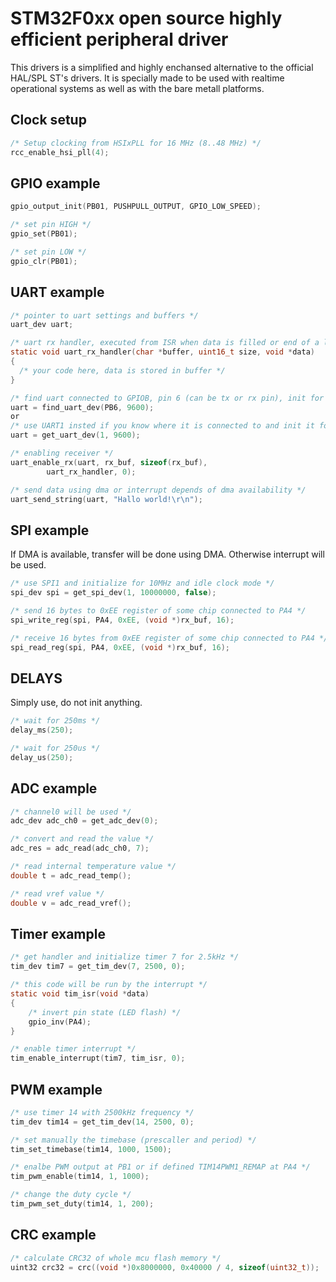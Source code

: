 # STM32F0xx open source highly efficient peripheral driver

This drivers is a simplified and highly enchansed alternative to the official HAL/SPL ST's drivers.
It is specially made to be used with realtime operational systems as well as with the bare metall platforms.

## Clock setup
```c
/* Setup clocking from HSIxPLL for 16 MHz (8..48 MHz) */
rcc_enable_hsi_pll(4);
```

## GPIO example
```c
gpio_output_init(PB01, PUSHPULL_OUTPUT, GPIO_LOW_SPEED);

/* set pin HIGH */
gpio_set(PB01);

/* set pin LOW */
gpio_clr(PB01);
```
## UART example
```c
/* pointer to uart settings and buffers */
uart_dev uart;

/* uart rx handler, executed from ISR when data is filled or end of a line detected */
static void uart_rx_handler(char *buffer, uint16_t size, void *data)
{
  /* your code here, data is stored in buffer */
}

/* find uart connected to GPIOB, pin 6 (can be tx or rx pin), init for 9600 bod */
uart = find_uart_dev(PB6, 9600);
or
/* use UART1 insted if you know where it is connected to and init it for 9600 bod */
uart = get_uart_dev(1, 9600);

/* enabling receiver */
uart_enable_rx(uart, rx_buf, sizeof(rx_buf),
		uart_rx_handler, 0);

/* send data using dma or interrupt depends of dma availability */
uart_send_string(uart, "Hallo world!\r\n");
```
## SPI example
If DMA is available, transfer will be done using DMA. Otherwise interrupt will be used.
```c
/* use SPI1 and initialize for 10MHz and idle clock mode */
spi_dev spi = get_spi_dev(1, 10000000, false);

/* send 16 bytes to 0xEE register of some chip connected to PA4 */
spi_write_reg(spi, PA4, 0xEE, (void *)rx_buf, 16);

/* receive 16 bytes from 0xEE register of some chip connected to PA4 */
spi_read_reg(spi, PA4, 0xEE, (void *)rx_buf, 16);
```

## DELAYS
Simply use, do not init anything.
```c
/* wait for 250ms */
delay_ms(250);

/* wait for 250us */
delay_us(250);
```
## ADC example
```c
/* channel0 will be used */
adc_dev adc_ch0 = get_adc_dev(0);

/* convert and read the value */
adc_res = adc_read(adc_ch0, 7);

/* read internal temperature value */
double t = adc_read_temp();

/* read vref value */
double v = adc_read_vref();
```
## Timer example
```c
/* get handler and initialize timer 7 for 2.5kHz */
tim_dev tim7 = get_tim_dev(7, 2500, 0);

/* this code will be run by the interrupt */
static void tim_isr(void *data)
{
	/* invert pin state (LED flash) */
	gpio_inv(PA4);
}

/* enable timer interrupt */
tim_enable_interrupt(tim7, tim_isr, 0);
```
## PWM example
```c
/* use timer 14 with 2500kHz frequency */
tim_dev tim14 = get_tim_dev(14, 2500, 0);

/* set manually the timebase (prescaller and period) */
tim_set_timebase(tim14, 1000, 1500);

/* enalbe PWM output at PB1 or if defined TIM14PWM1_REMAP at PA4 */
tim_pwm_enable(tim14, 1, 1000);

/* change the duty cycle */
tim_pwm_set_duty(tim14, 1, 200);
```
## CRC example
```c
/* calculate CRC32 of whole mcu flash memory */
uint32 crc32 = crc((void *)0x8000000, 0x40000 / 4, sizeof(uint32_t));
```
